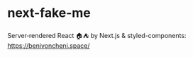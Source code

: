 # next-fake-me
Server‑rendered React 🏠⛺️ by Next.js &amp; styled-components: https://benivoncheni.space/
